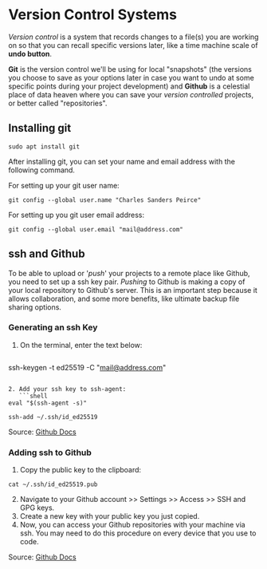 # Version Control Systems

*Version control* is a system that records changes to a file(s) you are working on so that you can recall specific versions later, like a time machine scale of **undo button**.

**Git** is the version control we'll be using for local "snapshots" (the versions you choose to save as your options later in case you want to undo at some specific points during your project development) and **Github** is a celestial place of data heaven where you can save your *version controlled* projects, or better called "repositories".

## Installing git

```shell
sudo apt install git
```

After installing git, you can set your name and email address with the following command.

For setting up your git user name:
```shell
git config --global user.name "Charles Sanders Peirce"
```

For setting up you git user email address:
```shell
git config --global user.email "mail@address.com"
```

## ssh and Github

To be able to upload or '*push*' your projects to a remote place like Github, you need to set up a ssh key pair. *Pushing* to Github is making a copy of your local repository to Github's server. This is an important step because it allows collaboration, and some more benefits, like ultimate backup file sharing options.

### Generating an ssh Key

1. On the terminal, enter the text below:
   ```shell
ssh-keygen -t ed25519 -C "mail@address.com"
```

2. Add your ssh key to ssh-agent:
   ```shell
eval "$(ssh-agent -s)"
```

```shell
ssh-add ~/.ssh/id_ed25519
```

Source: [Github Docs](https://docs.github.com/en/authentication/connecting-to-github-with-ssh/generating-a-new-ssh-key-and-adding-it-to-the-ssh-agent?platform=linux)

### Adding ssh to Github
1. Copy the public key to the clipboard:
```shell
cat ~/.ssh/id_ed25519.pub
```

2. Navigate to your Github account >> Settings >> Access >> SSH and GPG keys.
3. Create a new key with your public key you just copied.
4. Now, you can access your Github repositories with your machine via ssh. You may need to do this procedure on every device that you use to code.

Source: [Github Docs](https://docs.github.com/en/authentication/connecting-to-github-with-ssh/adding-a-new-ssh-key-to-your-github-account)


